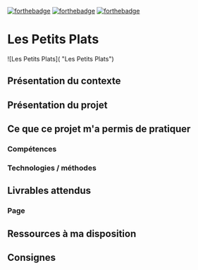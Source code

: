 [![forthebadge](https://forthebadge.com/images/badges/uses-html.svg)](https://forthebadge.com)
[![forthebadge](https://forthebadge.com/images/badges/uses-css.svg)](https://forthebadge.com)
[![forthebadge](https://forthebadge.com/images/badges/made-with-javascript.svg)](https://forthebadge.com)

# Les Petits Plats

![Les Petits Plats]( "Les Petits Plats")

## Présentation du contexte

## Présentation du projet

## Ce que ce projet m'a permis de pratiquer

### Compétences

### Technologies / méthodes

## Livrables attendus

### Page 

## Ressources à ma disposition

## Consignes


